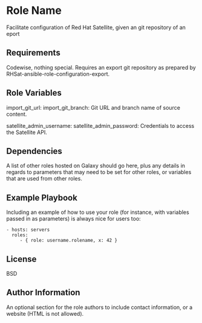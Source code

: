 Role Name
=========

Facilitate configuration of Red Hat Satellite, given an git repository of an eport

Requirements
------------

Codewise, nothing special. Requires an export git repository as prepared by RHSat-ansible-role-configuration-export.

Role Variables
--------------

import_git_url: 
import_git_branch:
	Git URL and branch name of source content.

satellite_admin_username:
satellite_admin_password:
	Credentials to access the Satellite API.

Dependencies
------------

A list of other roles hosted on Galaxy should go here, plus any details in regards to parameters that may need to be set for other roles, or variables that are used from other roles.

Example Playbook
----------------

Including an example of how to use your role (for instance, with variables passed in as parameters) is always nice for users too:

    - hosts: servers
      roles:
         - { role: username.rolename, x: 42 }

License
-------

BSD

Author Information
------------------

An optional section for the role authors to include contact information, or a website (HTML is not allowed).
